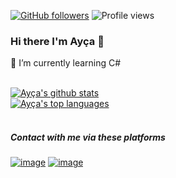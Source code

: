 [![GitHub followers](https://img.shields.io/github/followers/aycakdemr.svg?style=social&label=Follow&maxAge=2592000)](https://github.com/aycakdemr?tab=followers)
![Profile views](https://gpvc.arturio.dev/aycakdemr)<br/>


### Hi there I'm Ayça 👋 
<!--
**aycakdemr/aycakdemr** is a ✨ _special_ ✨ repository because its `README.md` (this file) appears on your GitHub profile.

Here are some ideas to get you started:

- 🔭 I’m currently working on ...
- 🌱 I’m currently learning ...
- 👯 I’m looking to collaborate on ...
- 🤔 I’m looking for help with ...
- 💬 Ask me about ...
- 📫 How to reach me: ...
- 😄 Pronouns: ...
- ⚡ Fun fact: ...
-->
🌱 I’m currently learning C#<br/><br/>




[![Ayça's github stats](https://github-readme-stats.vercel.app/api?username=aycakdemr&theme=cobalt)](https://github.com/aycakdemr/github-readme-stats)<br/>
[![Ayça's top languages](https://github-readme-stats.vercel.app/api/top-langs/?username=aycakdemr&theme=cobalt)](https://github.com/aycakdemr/github-readme-stats)<br/><br/>

##### Contact with me via these platforms
[![image](	https://img.shields.io/badge/LinkedIn-0077B5?style=for-the-badge&logo=linkedin&logoColor=white)](https://www.linkedin.com/in/aycaakdemir/)
[![image](	https://img.shields.io/badge/Gmail-D14836?style=for-the-badge&logo=gmail&logoColor=white)](https://mail.google.com/mail/u/0/#inbox?compose=GTvVlcSPFdVqfDvllvVVzQnntbNwxvHRwHNSPpfLPlFswrJtcjpNmkJZKpbcMsJtwDlFZwrGqzHJB)
